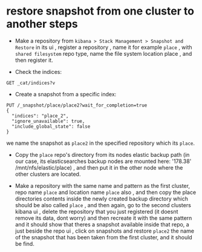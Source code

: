 # restore snapshot from one cluster to another steps

* Make a repository from `kibana > Stack Management > Snapshot and Restore` in its ui , register a repository , name it for example `place` , with `shared filesystem` repo type, name the file system location place , and then register it.

* Check the indices:
```
GET _cat/indices?v
```
* Create a snapshot from a specific index:
```
PUT /_snapshot/place/place2?wait_for_completion=true
{
  "indices": "place_2",
  "ignore_unavailable": true,
  "include_global_state": false
}
```
we name the snapshot as `place2` in the specified repository which its `place`.

* Copy the `place` repo's directory from its nodes elastic backup path (in our case, its elasticsearches backup nodes are mounted here: '178.38' /mnt/nfs/elastic/place) , and then put it in the other node where the other clusters are located.

* Make a repository with the same name and pattern as the first cluster, repo name `place` and location name `place` also , and then copy the place directories contents inside the newly created backup directory which should be also called `place` , and then again, go to the second clusters kibana ui , delete the repository that you just registered (it doesnt remove its data, dont worry) and then recreate it with the same pattern and it should show that theres a snapshot available inside that repo, a just beside the repo ui , click on snapshots and restore `place2` the name of the snapshot that has been taken from the first cluster, and it should be find.
